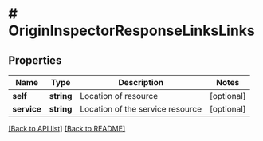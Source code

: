 # # OriginInspectorResponseLinksLinks

## Properties

Name | Type | Description | Notes
------------ | ------------- | ------------- | -------------
**self** | **string** | Location of resource | [optional] 
**service** | **string** | Location of the service resource | [optional] 


[[Back to API list]](../../README.md#endpoints) [[Back to README]](../../README.md)
